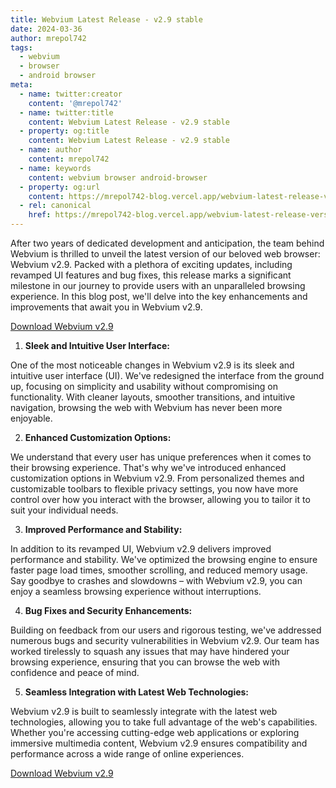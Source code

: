 ```yaml
---
title: Webvium Latest Release - v2.9 stable
date: 2024-03-36
author: mrepol742
tags:
  - webvium
  - browser
  - android browser
meta:
  - name: twitter:creator
    content: '@mrepol742'
  - name: twitter:title
    content: Webvium Latest Release - v2.9 stable
  - property: og:title
    content: Webvium Latest Release - v2.9 stable
  - name: author
    content: mrepol742
  - name: keywords
    content: webvium browser android-browser
  - property: og:url
    content: https://mrepol742-blog.vercel.app/webvium-latest-release-version-2-9/
  - rel: canonical
    href: https://mrepol742-blog.vercel.app/webvium-latest-release-version-2-9/
---
```


After two years of dedicated development and anticipation, the team behind Webvium is thrilled to unveil the latest version of our beloved web browser: Webvium v2.9. Packed with a plethora of exciting updates, including revamped UI features and bug fixes, this release marks a significant milestone in our journey to provide users with an unparalleled browsing experience. In this blog post, we'll delve into the key enhancements and improvements that await you in Webvium v2.9.


[Download Webvium v2.9](https://mrepol742.github.io/webvium)

1. **Sleek and Intuitive User Interface:**

One of the most noticeable changes in Webvium v2.9 is its sleek and intuitive user interface (UI). We've redesigned the interface from the ground up, focusing on simplicity and usability without compromising on functionality. With cleaner layouts, smoother transitions, and intuitive navigation, browsing the web with Webvium has never been more enjoyable.

2. **Enhanced Customization Options:**

We understand that every user has unique preferences when it comes to their browsing experience. That's why we've introduced enhanced customization options in Webvium v2.9. From personalized themes and customizable toolbars to flexible privacy settings, you now have more control over how you interact with the browser, allowing you to tailor it to suit your individual needs.

3. **Improved Performance and Stability:**

In addition to its revamped UI, Webvium v2.9 delivers improved performance and stability. We've optimized the browsing engine to ensure faster page load times, smoother scrolling, and reduced memory usage. Say goodbye to crashes and slowdowns – with Webvium v2.9, you can enjoy a seamless browsing experience without interruptions.

4. **Bug Fixes and Security Enhancements:**

Building on feedback from our users and rigorous testing, we've addressed numerous bugs and security vulnerabilities in Webvium v2.9. Our team has worked tirelessly to squash any issues that may have hindered your browsing experience, ensuring that you can browse the web with confidence and peace of mind.

5. **Seamless Integration with Latest Web Technologies:**

Webvium v2.9 is built to seamlessly integrate with the latest web technologies, allowing you to take full advantage of the web's capabilities. Whether you're accessing cutting-edge web applications or exploring immersive multimedia content, Webvium v2.9 ensures compatibility and performance across a wide range of online experiences.

[Download Webvium v2.9](https://mrepol742.github.io/webvium)